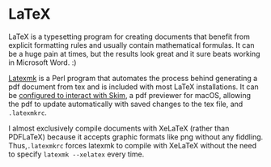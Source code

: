 # LaTeX

LaTeX is a typesetting program for creating documents that benefit from explicit formatting rules and usually contain mathematical formulas. It can be a huge pain at times, but the results look great and it sure beats working in Microsoft Word. :)


[Latexmk](https://www.ctan.org/pkg/latexmk/) is a Perl program that automates the process behind generating a pdf document from tex and is included with most LaTeX installations. 
It can be [configured to interact with Skim](http://mg.readthedocs.io/latexmk.html#configuration-files), a pdf previewer for macOS, allowing the pdf to update automatically with saved changes to the tex file, and 
`.latexmkrc`.

I almost exclusively compile documents with XeLaTeX (rather than PDFLaTeX) because it accepts graphic formats like png without any fiddling. Thus,`.latexmkrc` forces latexmk to compile with XeLaTeX without the need to specify `latexmk --xelatex` every time.
